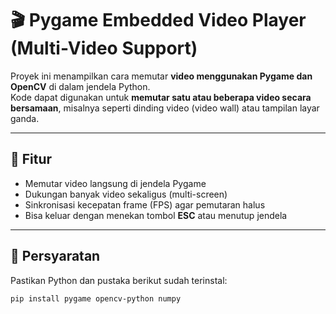 # 🎬 Pygame Embedded Video Player (Multi-Video Support)

Proyek ini menampilkan cara memutar **video menggunakan Pygame dan OpenCV** di dalam jendela Python.  
Kode dapat digunakan untuk **memutar satu atau beberapa video secara bersamaan**, misalnya seperti dinding video (video wall) atau tampilan layar ganda.

---

## 🚀 Fitur
- Memutar video langsung di jendela Pygame  
- Dukungan banyak video sekaligus (multi-screen)  
- Sinkronisasi kecepatan frame (FPS) agar pemutaran halus  
- Bisa keluar dengan menekan tombol **ESC** atau menutup jendela  

---

## 🧩 Persyaratan
Pastikan Python dan pustaka berikut sudah terinstal:

```bash
pip install pygame opencv-python numpy

